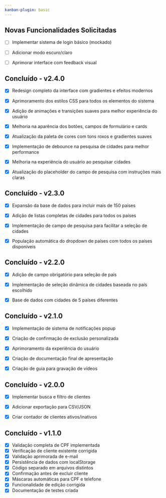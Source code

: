```yaml
---
kanban-plugin: basic
---
```


## Novas Funcionalidades Solicitadas

- [ ] Implementar sistema de login básico (mockado)
- [ ] Adicionar modo escuro/claro
- [ ] Aprimorar interface com feedback visual


## Concluído - v2.4.0

- [x] Redesign completo da interface com gradientes e efeitos modernos
- [x] Aprimoramento dos estilos CSS para todos os elementos do sistema
- [x] Adição de animações e transições suaves para melhor experiência do usuário
- [x] Melhoria na aparência dos botões, campos de formulário e cards
- [x] Atualização da paleta de cores com tons roxos e gradientes suaves
- [x] Implementação de debounce na pesquisa de cidades para melhor performance
- [x] Melhoria na experiência do usuário ao pesquisar cidades
- [x] Atualização do placeholder do campo de pesquisa com instruções mais claras


## Concluído - v2.3.0

- [x] Expansão da base de dados para incluir mais de 150 países
- [x] Adição de listas completas de cidades para todos os países
- [x] Implementação de campo de pesquisa para facilitar a seleção de cidades
- [x] População automática do dropdown de países com todos os países disponíveis


## Concluído - v2.2.0

- [x] Adição de campo obrigatório para seleção de país
- [x] Implementação de seleção dinâmica de cidades baseada no país escolhido
- [x] Base de dados com cidades de 5 países diferentes


## Concluído - v2.1.0

- [x] Implementação de sistema de notificações popup
- [x] Criação de confirmação de exclusão personalizada
- [x] Aprimoramento da experiência do usuário
- [x] Criação de documentação final de apresentação
- [x] Criação de guia para gravação de vídeos


## Concluído - v2.0.0

- [x] Implementar busca e filtro de clientes
- [x] Adicionar exportação para CSV/JSON
- [x] Criar contador de clientes ativos/inativos


## Concluído - v1.1.0

- [x] Validação completa de CPF implementada
- [x] Verificação de cliente existente corrigida
- [x] Validação aprimorada de e-mail
- [x] Persistência de dados com localStorage
- [x] Código separado em arquivos distintos
- [x] Confirmação antes de excluir cliente
- [x] Máscaras automáticas para CPF e telefone
- [x] Funcionalidade de edição corrigida
- [x] Documentação de testes criada

<!--

- [ ] Novas Funcionalidades Solicitadas
- [ ] Concluído - v2.4.0
- [ ] Concluído - v2.3.0
- [ ] Concluído - v2.2.0
- [ ] Concluído - v2.1.0
- [ ] Concluído - v2.0.0
- [ ] Concluído - v1.1.0

-->
